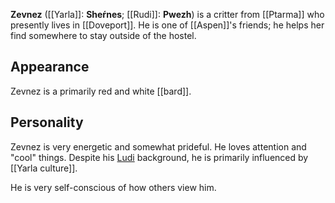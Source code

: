 **Zevnez** ([[Yarla]]: **Sheŕnes**; [[Rudi]]: **Pwezh**) is a critter from [[Ptarma]] who presently lives in [[Doveport]]. He is one of [[Aspen]]'s friends; he helps her find somewhere to stay outside of the hostel.
## Appearance
Zevnez is a primarily red and white [[bard]].
## Personality
Zevnez is very energetic and somewhat prideful. He loves attention and "cool" things. Despite his [Ludi](Ludi%20Culture.md) background, he is primarily influenced by [[Yarla culture]].

He is very self-conscious of how others view him.